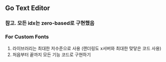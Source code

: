 ## Go Text Editor
### 참고. 모든 idx는 zero-based로 구현했음
### For Custom Fonts
1. 라이브러리는 최대한 저수준으로 사용 (랜더링도 x서버와 최대한 맞닿은 코드 사용)
2. 처음부터 끝까지 모든 기능 코드로 구현하기 